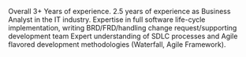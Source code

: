 Overall 3+ Years of experience. 
2.5 years of experience as Business Analyst in the IT industry.
Expertise in full software life-cycle implementation, writing BRD/FRD/handling change request/supporting
development team Expert understanding of SDLC processes and Agile flavored development methodologies
(Waterfall, Agile Framework).

<!---
divekarsiddhesh/divekarsiddhesh is a ✨ special ✨ repository because its `README.md` (this file) appears on your GitHub profile.
You can click the Preview link to take a look at your changes.
--->
